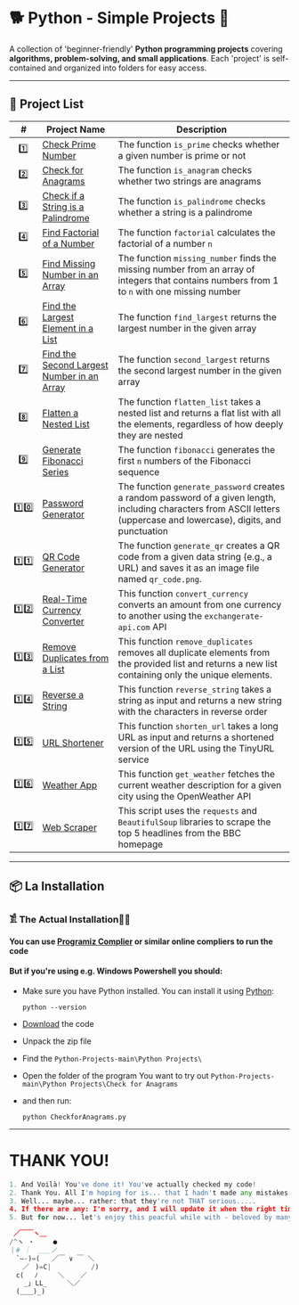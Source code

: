 # 🐕 Python - Simple Projects 🚀  

A collection of 'beginner-friendly' **Python programming projects** covering **algorithms, problem-solving, and small applications**. Each 'project' is self-contained and organized into folders for easy access.  

---

## 📂 Project List  

| #  | Project Name               | Description |
|----|----------------------------|-------------|
|‎  ‎ 1️⃣ |[Check Prime Number](https://github.com/JakubStachh/Python-Projects/tree/main/Python%20Projects/Check%20Prime%20Number)|The function `is_prime` checks whether a given number is prime or not|
|‎  ‎ 2️⃣ |[Check for Anagrams](https://github.com/JakubStachh/Python-Projects/tree/main/Python%20Projects/Check%20for%20Anagrams)|The function `is_anagram` checks whether two strings are anagrams|
|‎‎‎  ‎ 3️⃣ |[Check if a String is a Palindrome](https://github.com/JakubStachh/Python-Projects/tree/main/Python%20Projects/Check%20if%20a%20String%20is%20a%20Palindrome)|The function `is_palindrome` checks whether a string is a palindrome|
|‎  ‎ 4️⃣ |[Find Factorial of a Number](https://github.com/JakubStachh/Python-Projects/tree/main/Python%20Projects/Find%20Factorial%20of%20a%20Number)|The function `factorial` calculates the factorial of a number `n`|
|‎  ‎ 5️⃣ |[Find Missing Number in an Array](https://github.com/JakubStachh/Python-Projects/tree/main/Python%20Projects/Find%20Missing%20Number%20in%20an%20Array)|The function `missing_number` finds the missing number from an array of integers that contains numbers from 1 to `n` with one missing number|
|‎  ‎ 6️⃣ |[Find the Largest Element in a List](https://github.com/JakubStachh/Python-Projects/tree/main/Python%20Projects/Find%20the%20Largest%20Element%20in%20a%20List)|The function `find_largest` returns the largest number in the given array|
|‎  ‎ 7️⃣ |[Find the Second Largest Number in an Array](https://github.com/JakubStachh/Python-Projects/tree/main/Python%20Projects/Find%20the%20Second%20Largest%20Number%20in%20an%20Array)|The function `second_largest` returns the second largest number in the given array|
|‎  ‎ 8️⃣ |[Flatten a Nested List](https://github.com/JakubStachh/Python-Projects/tree/main/Python%20Projects/Flatten%20a%20Nested%20List)|The function `flatten_list` takes a nested list and returns a flat list with all the elements, regardless of how deeply they are nested|
|‎  ‎ 9️⃣ |[Generate Fibonacci Series](https://github.com/JakubStachh/Python-Projects/tree/main/Python%20Projects/Generate%20Fibonacci%20Series)|The function `fibonacci` generates the first `n` numbers of the Fibonacci sequence|
| 1️⃣0️⃣ |[Password Generator](https://github.com/JakubStachh/Python-Projects/tree/main/Python%20Projects/Password%20Generator)|The function `generate_password` creates a random password of a given length, including characters from ASCII letters (uppercase and lowercase), digits, and punctuation|
| 1️⃣1️⃣ |[QR Code Generator](https://github.com/JakubStachh/Python-Projects/tree/main/Python%20Projects/QR%20Code%20Generator)|The function `generate_qr` creates a QR code from a given data string (e.g., a URL) and saves it as an image file named `qr_code.png`.|
| 1️⃣2️⃣ |[Real-Time Currency Converter](https://github.com/JakubStachh/Python-Projects/tree/main/Python%20Projects/Real-Time%20Currency%20Converter)|This function `convert_currency` converts an amount from one currency to another using the `exchangerate-api.com` API|
| 1️⃣3️⃣ |[Remove Duplicates from a List](https://github.com/JakubStachh/Python-Projects/tree/main/Python%20Projects/Remove%20Duplicates%20from%20a%20List)|This function `remove_duplicates` removes all duplicate elements from the provided list and returns a new list containing only the unique elements.|
| 1️⃣4️⃣ |[Reverse a String](https://github.com/JakubStachh/Python-Projects/tree/main/Python%20Projects/Reverse%20a%20String)|This function `reverse_string` takes a string as input and returns a new string with the characters in reverse order|
| 1️⃣5️⃣ |[URL Shortener](https://github.com/JakubStachh/Python-Projects/tree/main/Python%20Projects/URL%20Shortener)|This function `shorten_url` takes a long URL as input and returns a shortened version of the URL using the TinyURL service|
| 1️⃣6️⃣ |[Weather App](https://github.com/JakubStachh/Python-Projects/tree/main/Python%20Projects/Weather%20App)|This function `get_weather` fetches the current weather description for a given city using the OpenWeather API|
| 1️⃣7️⃣ |[Web Scraper](https://github.com/JakubStachh/Python-Projects/tree/main/Python%20Projects/Web%20Scraper)|This script uses the `requests` and `BeautifulSoup` libraries to scrape the top 5 headlines from the BBC homepage|



---

## 📦 La Installation

### 𓀃 The Actual Installation🤌🤌

#### You can use [Programiz Complier](https://www.programiz.com/python-programming/online-compiler/) or similar online compliers to run the code

#### But if you're using e.g. Windows Powershell you should:

- Make sure you have Python installed. You can install it using [Python](https://www.python.org/downloads/):

  ```
  python --version
  ```
  
- [Download](https://github.com/JakubStachh/Python-Projects/archive/refs/heads/main.zip) the code
- Unpack the zip file
- Find the `Python-Projects-main\Python Projects\`
- Open the folder of the program You want to try out `Python-Projects-main\Python Projects\Check for Anagrams`
- and then run:
  
  ```
  python CheckforAnagrams.py
  ```

---

# THANK YOU!
```python
1. And Voilà! You've done it! You've actually checked my code! 
2. Thank You. All I'm hoping for is... that I hadn't made any mistakes.
3. Well... maybe... rather: that they're not THAT serious.....
4. If there are any: I'm sorry, and I will update it when the right time comes.... 
5. But for now... let's enjoy this peacful while with - beloved by many - EL SNOOPY!!!

 ／￣￣ヽ＿
/^ヽ ・   　●
｜# ｜　＿＿ノ
　`―-)=(   ／￣ ∨ ￣ ＼
　　／ㅤ)=C|          /)
　c(　 ﾉ     ＼    ／
　  _｣ LL_     ＼／
　(＿＿)_)
```
